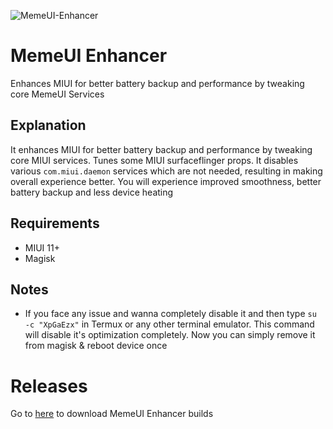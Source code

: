 ![MemeUI-Enhancer](https://github.com/iamlooper/MemeUI-Enhancer/raw/main/memeui-enhancer.png)

# MemeUI Enhancer

Enhances MIUI for better battery backup and performance by tweaking core MemeUI Services

## Explanation

It enhances MIUI for better battery backup and performance by tweaking core MIUI services. Tunes some MIUI surfaceflinger props. It disables various `com.miui.daemon` services which are not needed, resulting in making overall experience better. You will experience improved smoothness, better battery backup and less device heating

## Requirements

- MIUI 11+
- Magisk

## Notes

- If you face any issue and wanna completely disable it and then type `su -c "XpGaEzx"` in Termux or any other terminal emulator. This command will disable it's optimization completely. Now you can simply remove it from magisk & reboot device once

# Releases

Go to [here](https://www.pling.com/p/1723021/) to download MemeUI Enhancer builds